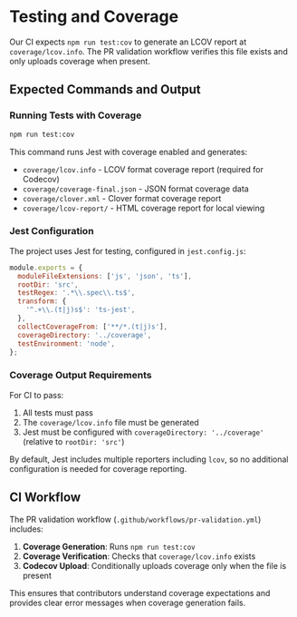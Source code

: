 # Testing and Coverage

Our CI expects `npm run test:cov` to generate an LCOV report at `coverage/lcov.info`. The PR validation workflow verifies this file exists and only uploads coverage when present.

## Expected Commands and Output

### Running Tests with Coverage

```bash
npm run test:cov
```

This command runs Jest with coverage enabled and generates:
- `coverage/lcov.info` - LCOV format coverage report (required for Codecov)
- `coverage/coverage-final.json` - JSON format coverage data
- `coverage/clover.xml` - Clover format coverage report
- `coverage/lcov-report/` - HTML coverage report for local viewing

### Jest Configuration

The project uses Jest for testing, configured in `jest.config.js`:

```javascript
module.exports = {
  moduleFileExtensions: ['js', 'json', 'ts'],
  rootDir: 'src',
  testRegex: '.*\\.spec\\.ts$',
  transform: {
    '^.+\\.(t|j)s$': 'ts-jest',
  },
  collectCoverageFrom: ['**/*.(t|j)s'],
  coverageDirectory: '../coverage',
  testEnvironment: 'node',
};
```

### Coverage Output Requirements

For CI to pass:
1. All tests must pass
2. The `coverage/lcov.info` file must be generated
3. Jest must be configured with `coverageDirectory: '../coverage'` (relative to `rootDir: 'src'`)

By default, Jest includes multiple reporters including `lcov`, so no additional configuration is needed for coverage reporting.

## CI Workflow

The PR validation workflow (`.github/workflows/pr-validation.yml`) includes:

1. **Coverage Generation**: Runs `npm run test:cov`
2. **Coverage Verification**: Checks that `coverage/lcov.info` exists
3. **Codecov Upload**: Conditionally uploads coverage only when the file is present

This ensures that contributors understand coverage expectations and provides clear error messages when coverage generation fails.
